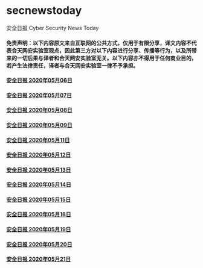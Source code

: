 # secnewstoday

安全日报 Cyber Security News Today

#### 免责声明：以下内容原文来自互联网的公共方式，仅用于有限分享，译文内容不代表合天网安实验室观点，因此第三方对以下内容进行分享、传播等行为，以及所带来的一切后果与译者和合天网安实验室无关。以下内容亦不得用于任何商业目的，若产生法律责任，译者与合天网安实验室一律不予承担。

#### [安全日报 2020年05月06日](https://github.com/hetianlab/secnewstoday/blob/master/May.2020/secnews-20200506.md)
#### [安全日报 2020年05月07日](https://github.com/hetianlab/secnewstoday/blob/master/May.2020/secnews-20200507.md)
#### [安全日报 2020年05月08日](https://github.com/hetianlab/secnewstoday/blob/master/May.2020/secnews-20200508.md)
#### [安全日报 2020年05月09日](https://github.com/hetianlab/secnewstoday/blob/master/May.2020/secnews-20200509.md)
#### [安全日报 2020年05月11日](https://github.com/hetianlab/secnewstoday/blob/master/May.2020/secnews-20200511.md)
#### [安全日报 2020年05月12日](https://github.com/hetianlab/secnewstoday/blob/master/May.2020/secnews-20200512.md)
#### [安全日报 2020年05月13日](https://github.com/hetianlab/secnewstoday/blob/master/May.2020/secnews-20200513.md)
#### [安全日报 2020年05月14日](https://github.com/hetianlab/secnewstoday/blob/master/May.2020/secnews-20200514.md)
#### [安全日报 2020年05月15日](https://github.com/hetianlab/secnewstoday/blob/master/May.2020/secnews-20200515.md)
#### [安全日报 2020年05月18日](https://github.com/hetianlab/secnewstoday/blob/master/May.2020/secnews-20200518.md)
#### [安全日报 2020年05月19日](https://github.com/hetianlab/secnewstoday/blob/master/May.2020/secnews-20200519.md)
#### [安全日报 2020年05月20日](https://github.com/hetianlab/secnewstoday/blob/master/May.2020/secnews-20200520.md)
#### [安全日报 2020年05月21日](https://github.com/hetianlab/secnewstoday/blob/master/May.2020/secnews-20200521.md)

